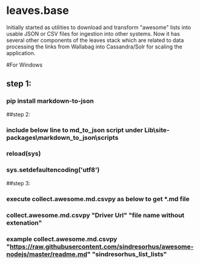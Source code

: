 # leaves.base
Initially started as utilities to download and transform "awesome" lists into usable JSON or CSV files for ingestion into other systems.
Now it has several other components of the leaves stack which are related to data processing the links from Wallabag into Cassandra/Solr for scaling
the application.

#For Windows
##	step 1:
###	pip install markdown-to-json
##step 2:
###	include below line to md_to_json script under Lib\site-packages\markdown_to_json\scripts
###	reload(sys)

###	sys.setdefaultencoding('utf8')

##step 3:
###	execute collect.awesome.md.csvpy as below to get *.md file
###	collect.awesome.md.csvpy "Driver Url" "file name without extenation"
###	example collect.awesome.md.csvpy "https://raw.githubusercontent.com/sindresorhus/awesome-nodejs/master/readme.md" "sindresorhus_list_lists"
